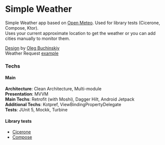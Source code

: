 # Simple Weather

Simple Weather app based on [Open Meteo](https://open-meteo.com/). Used for library tests (Cicerone, Compose, Ktor).  
Uses your current approximate location to get the weather or you can add cities manually to monitor them.

[Design](https://www.figma.com/file/k7czEQd3tDVYE8iBou7A4l/weather-app?node-id=0%3A1&t=Y1pbLyvAuVDB6FDq-0) by [Oleg Buchinskiy](https://www.behance.net/olegbuchinskiy)  
Weather Request [example](https://api.open-meteo.com/v1/forecast?latitude=53&longitude=13&hourly=temperature_2m,weathercode,relativehumidity_2m,windspeed_10m,pressure_msl,visibility&daily=weathercode,temperature_2m_min,temperature_2m_max,apparent_temperature_min,apparent_temperature_max,precipitation_sum,windspeed_10m_max,sunrise,sunset&timezone=UTC)

### Techs

#### Main

**Architecture**: Clean Architecture, Multi-module  
**Presentation**: MVVM  
**Main Techs**: Retrofit (with Moshi), Dagger Hilt, Android Jetpack  
**Additional Techs**: Kotpref, ViewBindingPropertyDelegate  
**Tests**: JUnit 5, Mockk, Turbine

#### Library tests

- [Cicerone](https://github.com/DropDrage/Simple_Weather/tree/library-swap/SW-20-cicerone)
- [Compose](https://github.com/DropDrage/Simple_Weather/tree/library-swap/SW-21-jetpack-compose)
